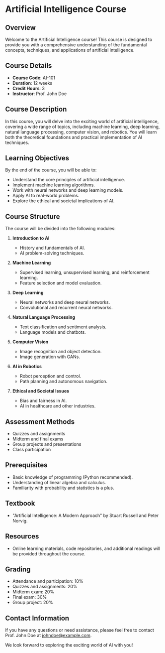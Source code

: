 # Artificial Intelligence Course

## Overview
Welcome to the Artificial Intelligence course! This course is designed to provide you with a comprehensive understanding of the fundamental concepts, techniques, and applications of artificial intelligence.

## Course Details
- **Course Code**: AI-101
- **Duration**: 12 weeks
- **Credit Hours**: 3
- **Instructor**: Prof. John Doe

## Course Description
In this course, you will delve into the exciting world of artificial intelligence, covering a wide range of topics, including machine learning, deep learning, natural language processing, computer vision, and robotics. You will learn both the theoretical foundations and practical implementation of AI techniques.

## Learning Objectives
By the end of the course, you will be able to:
- Understand the core principles of artificial intelligence.
- Implement machine learning algorithms.
- Work with neural networks and deep learning models.
- Apply AI to real-world problems.
- Explore the ethical and societal implications of AI.

## Course Structure
The course will be divided into the following modules:

1. **Introduction to AI**
   - History and fundamentals of AI.
   - AI problem-solving techniques.
   
2. **Machine Learning**
   - Supervised learning, unsupervised learning, and reinforcement learning.
   - Feature selection and model evaluation.
   
3. **Deep Learning**
   - Neural networks and deep neural networks.
   - Convolutional and recurrent neural networks.
   
4. **Natural Language Processing**
   - Text classification and sentiment analysis.
   - Language models and chatbots.
   
5. **Computer Vision**
   - Image recognition and object detection.
   - Image generation with GANs.

6. **AI in Robotics**
   - Robot perception and control.
   - Path planning and autonomous navigation.
   
7. **Ethical and Societal Issues**
   - Bias and fairness in AI.
   - AI in healthcare and other industries.

## Assessment Methods
- Quizzes and assignments
- Midterm and final exams
- Group projects and presentations
- Class participation

## Prerequisites
- Basic knowledge of programming (Python recommended).
- Understanding of linear algebra and calculus.
- Familiarity with probability and statistics is a plus.

## Textbook
- "Artificial Intelligence: A Modern Approach" by Stuart Russell and Peter Norvig.

## Resources
- Online learning materials, code repositories, and additional readings will be provided throughout the course.

## Grading
- Attendance and participation: 10%
- Quizzes and assignments: 20%
- Midterm exam: 20%
- Final exam: 30%
- Group project: 20%

## Contact Information
If you have any questions or need assistance, please feel free to contact Prof. John Doe at [johndoe@example.com](mailto:johndoe@example.com).

We look forward to exploring the exciting world of AI with you!

